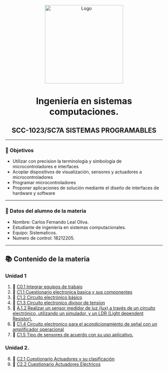 <p align="center">
    <img alt="Logo" src="https://www.tijuana.tecnm.mx/wp-content/themes/tecnm/images/logo_TECT.png" width=250 height=250>
</p>


 <H1 align="center" > Ingeniería en sistemas computaciones.</H1>


 <H2 align="center" >SCC-1023/SC7A SISTEMAS PROGRAMABLES</H2>

---

### :pencil: Objetivos

+ Utilizar con precision la terminología y simbología de microcontroladores e interfaces
+ Acoplar dispositivos de visualización, sensores y actuadores a microcontroladores
+ Programar microcontroladores
+ Proponer aplicaciones de solución mediante el diseño de interfaces de hardware y software

---

### :necktie: Datos del alumno de la materia

* Nombre: Carlos Fernando Leal Oliva.
* Estudiante de ingenieria en sistemas computacionales. 
* Equipo: Sistematicos.
* Numero de control: 18212205.
---

## :books: Contenido de la materia​

### Unidad 1
1. :book: [C0.1 Integrar equipos de trabajo](https://github.com/FernandoOliva18212205/SistemasProgramables/blob/main/actividades/C0.1Integrar-equipos-de-trabajo.md)
2. :book: [C1.1 Cuestionario electronica basica y sus componentes](https://github.com/FernandoOliva18212205/SistemasProgramables/blob/main/actividades/C1.1_Cuestionario_electronica_basica_y_sus_componentes_Leal_Oliva.md)
3. :book: [C1.2 Circuito electrónico básico](https://github.com/FernandoOliva18212205/SistemasProgramables/blob/main/actividades/C1.2_Circuito_electr%C3%B3nico_b%C3%A1sico.md)
4. :book: [C1.3 Circuito electronico divisor de tension](https://github.com/FernandoOliva18212205/SistemasProgramables/blob/main/actividades/C1.3_Circuito_electronico_divisor_de_tension.md)
5. :book: [A.1.2 Realizar un sensor medidor de luz (lux) a través de un circuito electrónico, utilizando un simulador, y un LDR (Light dependent Resistor).](https://github.com/ShaaronPR/Sistemas-Programables/blob/main/A1.2_NombreApellido_Sistematicos.md)
6. :book: [C1.4 Circuito electronico para el acondicionamiento de señal con un amplificador operacional](https://github.com/FernandoOliva18212205/SistemasProgramables/blob/main/actividades/C1.4_Circuito_electronico_para_el_acondicionamiento_de_se%C3%B1al_con_un_amplificador_operacional.md)
7. :book: [C1.5 Tipo de sensores de acuerdo con su uso aplicativo.](https://github.com/FernandoOliva18212205/SistemasProgramables/blob/main/actividades/C1.5_Tipo_de_sensores_de_acuerdo_con_su_uso_aplicativo.md)

### Unidad 2.
8. :book: [C2.1 Cuestionario Actuadores y su clasificación](https://github.com/FernandoOliva18212205/SistemasProgramables/blob/main/actividades/C2.1_CuestionarioActuadoresysuclasificaci%C3%B3n_LealOliva.md)
9. :book: [C2.2 Cuestionario Actuadores Eléctricos](https://github.com/FernandoOliva18212205/SistemasProgramables/blob/main/actividades/C2.2_Cuestionario_Actuadores_El%C3%A9ctricos.md)

